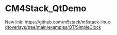# CM4Stack_QtDemo

New link: https://github.com/m5stack/m5stack-linux-dtoverlays/tree/main/examples/QT/SimpleClock

